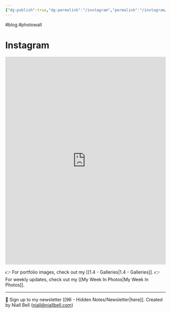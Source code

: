```yaml
---
{"dg-publish":true,"dg-permalink":"/instagram","permalink":"/instagram/","title":"Instagram","contentClasses":"cards cards-cols-3 cards-cover cards-cover-no-border cards-title-hide-icons","noteIcon":null,"created":"2024-05-10T21:24:47.000+01:00","updated":"2024-12-13T15:27:59.000+00:00"}
---
```


#blog #photowall

# Instagram

<iframe src="https://www.instagram.com/niallbellcom/embed" width="100%" height="650" frameborder="0" scrolling="no" allowtransparency="true"></iframe>

👉 For portfolio images, check out my [[1.4 - Galleries\|1.4 - Galleries]].
👉 For weekly updates, check out my [[My Week In Photos\|My Week In Photos]].

---
📧 Sign up to my newsletter [[96 - Hidden Notes/Newsletter\|here]].
Created by Niall Bell (niall@niallbell.com)